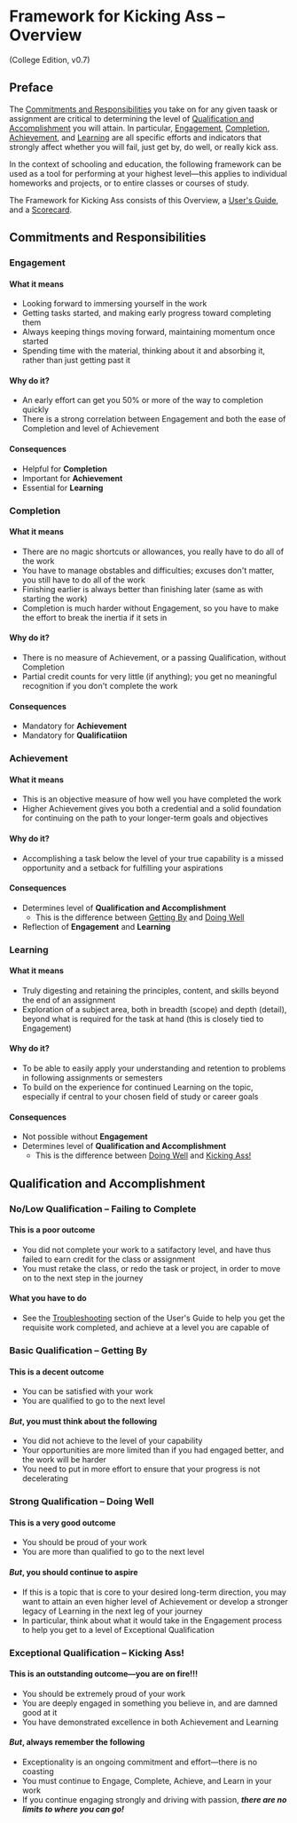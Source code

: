 <script src="https://ajax.googleapis.com/ajax/libs/jquery/3.3.1/jquery.min.js"></script>
<script src="gentoc.js"></script>
<script type=text/javascript>
$(document).ready(function() {
  gentoc("Page Contents", "toc_container", "toc_title", "toc_list", "h2");
});
</script>

<link rel="stylesheet" href="https://fonts.googleapis.com/css?family=Poppins">
<link rel="stylesheet" href="common.css">

# Framework for Kicking Ass &ndash; Overview #

(College Edition, v0.7)

## Preface ##

The [Commitments and Responsibilities][1] you take on for any given taask or assignment are critical to
determining the level of [Qualification and Accomplishment][2] you will attain. In particular, [Engagement][3],
[Completion][4], [Achievement][5], and [Learning][6] are all specific efforts and indicators that strongly
affect whether you will fail, just get by, do well, or really kick ass.

In the context of schooling and education, the following framework can be used as a tool for performing at your
highest level—this applies to individual homeworks and projects, or to entire classes or courses of study.

The Framework for Kicking Ass consists of this Overview, a [User's Guide][11], and a [Scorecard][13].

## Commitments and Responsibilities ##

### Engagement ###

#### What it means ####

* Looking forward to immersing yourself in the work
* Getting tasks started, and making early progress toward completing them
* Always keeping things moving forward, maintaining momentum once started
* Spending time with the material, thinking about it and absorbing it, rather than just getting past it

#### Why do it? ####

* An early effort can get you 50% or more of the way to completion quickly
* There is a strong correlation between Engagement and both the ease of Completion and level of Achievement

#### Consequences ####

* Helpful for **Completion**
* Important for **Achievement**
* Essential for **Learning**

### Completion ###

#### What it means ####

* There are no magic shortcuts or allowances, you really have to do all of the work
* You have to manage obstables and difficulties; excuses don't matter, you still have to do all of the work
* Finishing earlier is always better than finishing later (same as with starting the work)
* Completion is much harder without Engagement, so you have to make the effort to break the inertia if it sets in

#### Why do it? ####

* There is no measure of Achievement, or a passing Qualification, without Completion
* Partial credit counts for very little (if anything); you get no meaningful recognition if you don't complete the work

#### Consequences ####

* Mandatory for **Achievement**
* Mandatory for **Qualificatiion**

### Achievement ###

#### What it means ####

* This is an objective measure of how well you have completed the work
* Higher Achievement gives you both a credential and a solid foundation for continuing on the path to your longer-term goals and objectives

#### Why do it? ####

* Accomplishing a task below the level of your true capability is a missed opportunity and a setback for fulfilling your aspirations

#### Consequences ####

* Determines level of **Qualification and Accomplishment**
    * This is the difference between [Getting By][8] and [Doing Well][9]
* Reflection of **Engagement** and **Learning**

### Learning ###

#### What it means ####

* Truly digesting and retaining the principles, content, and skills beyond the end of an assignment
* Exploration of a subject area, both in breadth (scope) and depth (detail), beyond what is required for the task at hand (this is closely tied to Engagement)

#### Why do it? ####

* To be able to easily apply your understanding and retention to problems in following assignments or semesters
* To build on the experience for continued Learning on the topic, especially if central to your chosen field of study or career goals

#### Consequences ####

* Not possible without **Engagement**
* Determines level of **Qualification and Accomplishment**
    * This is the difference between [Doing Well][9] and [Kicking Ass!][10]

## Qualification and Accomplishment ##

### No/Low Qualification &ndash; Failing to Complete ###

#### This is a poor outcome ####

* You did not complete your work to a satifactory level, and have thus failed to earn credit for the class or assignment
* You must retake the class, or redo the task or project, in order to move on to the next step in the journey

#### What you have to do ####

* See the [Troubleshooting][12] section of the User's Guide to help you get the requisite work completed, and achieve at a level you are capable of

### Basic Qualification &ndash; Getting By ###

#### This is a decent outcome ####

* You can be satisfied with your work
* You are qualified to go to the next level

#### *But*, you must think about the following ####

* You did not achieve to the level of your capability
* Your opportunities are more limited than if you had engaged better, and the work will be harder
* You need to put in more effort to ensure that your progress is not decelerating

### Strong Qualification &ndash; Doing Well ###

#### This is a very good outcome ####

* You should be proud of your work
* You are more than qualified to go to the next level

#### *But*, you should continue to aspire ####

* If this is a topic that is core to your desired long-term direction, you may want to attain an even higher level of Achievement or develop a stronger legacy of Learning in the next leg of your journey
* In particular, think about what it would take in the Engagement process to help you get to a level of Exceptional Qualification

### Exceptional Qualification &ndash; Kicking Ass! ###

#### This is an outstanding outcome—you are on fire!!! ####

* You should be extremely proud of your work
* You are deeply engaged in something you believe in, and are damned good at it
* You have demonstrated excellence in both Achievement and Learning

#### *But*, always remember the following ####

* Exceptionality is an ongoing commitment and effort—there is no coasting
* You must continue to Engage, Complete, Achieve, and Learn in your work
* If you continue engaging strongly and driving with passion, ***there are no limits to where you can go!***

[1]:  #commitments-and-responsibilities
[2]:  #qualification-and-accomplishment
[3]:  #engagement
[4]:  #completion
[5]:  #achievement
[6]:  #learning
[7]:  #nolow-qualification-failing-to-complete
[8]:  #basic-qualification-getting-by
[9]:  #strong-qualification-doing-well
[10]: #exceptional-qualification-kicking-ass
[11]: usersguide-pub.html
[12]: usersguide-pub.html#troubleshooting
[13]: scorecard-pub.html
